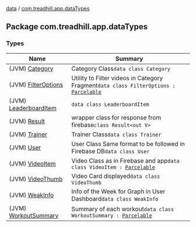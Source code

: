 [data](../index.md) / [com.treadhill.app.dataTypes](./index.md)

## Package com.treadhill.app.dataTypes

### Types

| Name | Summary |
|---|---|
| (JVM) [Category](-category/index.md) | Category Class`data class Category` |
| (JVM) [FilterOptions](-filter-options/index.md) | Utility to Filter videos in Category Fragment`data class FilterOptions : `[`Parcelable`](https://developer.android.com/reference/android/os/Parcelable.html) |
| (JVM) [LeaderboardItem](-leaderboard-item/index.md) | `data class LeaderboardItem` |
| (JVM) [Result](-result/index.md) | wrapper class for response from firebase`class Result<out V>` |
| (JVM) [Trainer](-trainer/index.md) | Trainer Class`data class Trainer` |
| (JVM) [User](-user/index.md) | User Class Same format to be followed in Firebase DB`data class User` |
| (JVM) [VideoItem](-video-item/index.md) | Video Class as in Firebase and app`data class VideoItem : `[`Parcelable`](https://developer.android.com/reference/android/os/Parcelable.html) |
| (JVM) [VideoThumb](-video-thumb/index.md) | Video Card displayed`data class VideoThumb` |
| (JVM) [WeakInfo](-weak-info/index.md) | Info of the Week for Graph in User Dashboard`data class WeakInfo` |
| (JVM) [WorkoutSummary](-workout-summary/index.md) | Summary of each workout`data class WorkoutSummary : `[`Parcelable`](https://developer.android.com/reference/android/os/Parcelable.html) |
